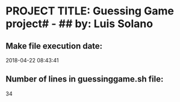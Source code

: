 # PROJECT TITLE: Guessing Game project# - ## by: Luis Solano
## Make file execution date: 
2018-04-22 08:43:41
## Number of lines in guessinggame.sh file:
34
